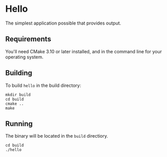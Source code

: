 # Hello

The simplest application possible that provides output. 

## Requirements

You'll need CMake 3.10 or later installed, and in the command line for your
operating system.

## Building

To build `hello` in the build directory:

```
mkdir build
cd build
cmake ..
make
```

## Running

The binary will be located in the `build` directiory.

```
cd build
./hello
```